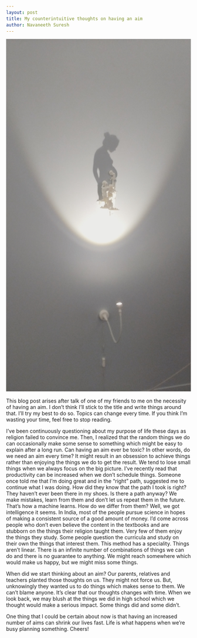 ```yaml
---
layout: post
title: My counterintuitive thoughts on having an aim
author: Navaneeth Suresh
---
```


![Some random art](https://raw.githubusercontent.com/themousepotato/themousepotato.github.io/master/images/random-art.jpg)

This blog post arises after talk of one of my friends to me on the necessity of having an aim. I don’t think I’ll stick to the title and write things around that. I’ll try my best to do so. Topics can change every time. If you think I’m wasting your time, feel free to stop reading.

I’ve been continuously questioning about my purpose of life these days as religion failed to convince me. Then, I realized that the random things we do can occasionally make some sense to something which might be easy to explain after a long run. Can having an aim ever be toxic? In other words, do we need an aim every time? It might result in an obsession to achieve things rather than enjoying the things we do to get the result. We tend to lose small things when we always focus on the big picture. I’ve recently read that productivity can be increased when we don’t schedule things. Someone once told me that I’m doing great and in the “right” path, suggested me to continue what I was doing. How did they know that the path I took is right? They haven’t ever been there in my shoes. Is there a path anyway? We make mistakes, learn from them and don’t let us repeat them in the future. That’s how a machine learns. How do we differ from them? Well, we got intelligence it seems. In India, most of the people pursue science in hopes of making a consistent source of a good amount of money. I’d come across people who don’t even believe the content in the textbooks and are stubborn on the things their religion taught them. Very few of them enjoy the things they study. Some people question the curricula and study on their own the things that interest them. This method has a speciality. Things aren’t linear. There is an infinite number of combinations of things we can do and there is no guarantee to anything. We might reach somewhere which would make us happy, but we might miss some things.

When did we start thinking about an aim? Our parents, relatives and teachers planted those thoughts on us. They might not force us. But, unknowingly they wanted us to do things which makes sense to them. We can’t blame anyone. It’s clear that our thoughts changes with time. When we look back, we may blush at the things we did in high school which we thought would make a serious impact. Some things did and some didn’t.

One thing that I could be certain about now is that having an increased number of aims can shrink our lives fast. Life is what happens when we’re busy planning something. Cheers!

